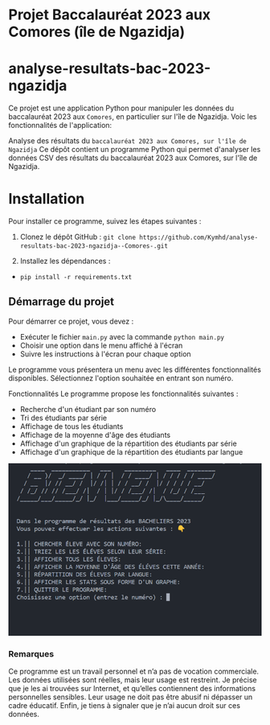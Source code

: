 # Projet Baccalauréat 2023 aux Comores (île de Ngazidja)
# analyse-resultats-bac-2023-ngazidja

Ce projet est une application Python pour manipuler les données du baccalauréat 2023 aux ``Comores``, en particulier sur l'île de Ngazidja. Voic les fonctionnalités de l'application:

Analyse des résultats du ``baccalauréat 2023 aux Comores, sur l'île de Ngazidja``
Ce dépôt contient un programme Python qui permet d'analyser les données CSV des résultats du baccalauréat 2023 aux Comores, sur l'île de Ngazidja.

# Installation
Pour installer ce programme, suivez les étapes suivantes :

1. Clonez le dépôt GitHub :
 ``git clone https://github.com/Kymhd/analyse-resultats-bac-2023-ngazidja--Comores-.git``


2. Installez les dépendances :

- ``pip install -r requirements.txt``


## Démarrage du projet

Pour démarrer ce projet, vous devez :

- Exécuter le fichier `main.py` avec la commande `python main.py`
- Choisir une option dans le menu affiché à l'écran
- Suivre les instructions à l'écran pour chaque option

Le programme vous présentera un menu avec les différentes fonctionnalités disponibles. Sélectionnez l'option souhaitée en entrant son numéro.

Fonctionnalités
Le programme propose les fonctionnalités suivantes :

- Recherche d'un étudiant par son numéro
- Tri des étudiants par série
- Affichage de tous les étudiants
- Affichage de la moyenne d'âge des étudiants
- Affichage d'un graphique de la répartition des étudiants par série
- Affichage d'un graphique de la répartition des étudiants par langue

<img src="demo.png" />


### Remarques

Ce programme est un travail personnel et n’a pas de vocation commerciale. Les données utilisées sont réelles, mais leur usage est restreint. Je précise que je les ai trouvées sur Internet, et qu’elles contiennent des informations personnelles sensibles. Leur usage ne doit pas être abusif ni dépasser un cadre éducatif. Enfin, je tiens à signaler que je n’ai aucun droit sur ces données.

